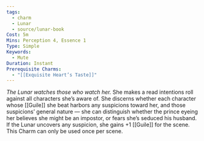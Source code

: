 ```yaml
---
tags:
  - charm
  - Lunar
  - source/lunar-book
Cost: 5m
Mins: Perception 4, Essence 1
Type: Simple
Keywords:
  - Mute
Duration: Instant
Prerequisite Charms:
  - "[[Exquisite Heart’s Taste]]"
---
```

*The Lunar watches those who watch her.*
She makes a read intentions roll against all characters she’s aware of. She discerns whether each character whose [[Guile]] she beat harbors any suspicions toward her, and those suspicions’ general nature — she can distinguish whether the prince eyeing her believes she might be an impostor, or fears she’s seduced his husband. If the Lunar uncovers any suspicion, she gains +1 [[Guile]] for the scene. This Charm can only be used once per scene.